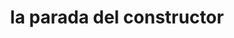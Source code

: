 ---
title: "la parada del constructor"
url: /puerto-la-cruz/la-parada-del-constructor/
shop: hardware
---